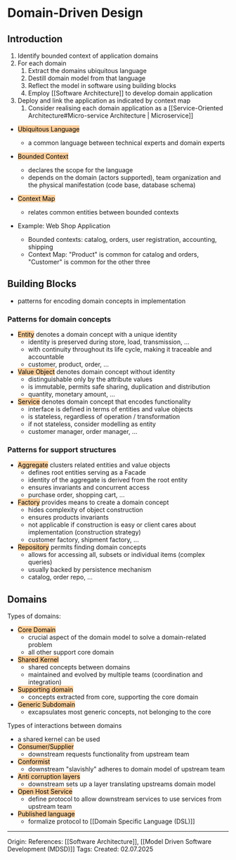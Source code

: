 # Domain-Driven Design

## Introduction

1. Identify bounded context of application domains
2. For each domain
	1. Extract the domains ubiquitous language
	2. Destill domain model from that language
	3. Reflect the model in software using building blocks
	4. Employ [[Software Architecture]] to develop domain application
3. Deploy and link the application as indicated by context map
	1. Consider realising each domain application as a [[Service-Oriented Architecture#Micro-service Architecture | Microservice]]

- <mark style="background: #FFB86CA6;">Ubiquitous Language</mark>
	- a common language between technical experts and domain experts
- <mark style="background: #FFB86CA6;">Bounded Context</mark>
	- declares the scope for the language
	- depends on the domain (actors supported), team organization and the physical manifestation (code base, database schema)
- <mark style="background: #FFB86CA6;">Context Map</mark> 
	- relates common entities between bounded contexts

- Example: Web Shop Application
	- Bounded contexts: catalog, orders, user registration, accounting, shipping
	- Context Map: "Product" is common for catalog and orders, "Customer" is common for the other three

## Building Blocks

- patterns for encoding domain concepts in implementation

### Patterns for domain concepts

- <mark style="background: #FFB86CA6;">Entity</mark> denotes a domain concept with a unique identity
	- identity is preserved during store, load, transmission, ...
	- with continuity throughout its life cycle, making it traceable and accountable
	- customer, product, order, ...
- <mark style="background: #FFB86CA6;">Value Object</mark> denotes domain concept without identity
	- distinguishable only by the attribute values
	- is immutable, permits safe sharing, duplication and distribution
	- quantity, monetary amount, ...
- <mark style="background: #FFB86CA6;">Service</mark> denotes domain concept that encodes functionality
	- interface is defined in terms of entities and value objects
	- is stateless, regardless of operation / transformation
	- if not stateless, consider modelling as entity
	- customer manager, order manager, ...

### Patterns for support structures

- <mark style="background: #FFB86CA6;">Aggregate</mark> clusters related entities and value objects
	- defines root entities serving as a Facade
	- identity of the aggregate is derived from the root entity
	- ensures invariants and concurrent access
	- purchase order, shopping cart, ...
- <mark style="background: #FFB86CA6;">Factory</mark> provides means to create a domain concept
	- hides complexity of object construction
	- ensures products invariants
	- not applicable if construction is easy or client cares about implementation (construction strategy)
	- customer factory, shipment factory, ...
- <mark style="background: #FFB86CA6;">Repository</mark> permits finding domain concepts
	- allows for accessing all, subsets or individual items (complex queries)
	- usually backed by persistence mechanism
	- catalog, order repo, ...

## Domains

Types of domains:
- <mark style="background: #FFB86CA6;">Core Domain</mark>
	- crucial aspect of the domain model to solve a domain-related problem
	- all other support core domain
- <mark style="background: #FFB86CA6;">Shared Kernel</mark>
	- shared concepts between domains
	- maintained and evolved by multiple teams (coordination and integration)
- <mark style="background: #FFB86CA6;">Supporting domain</mark> 
	- concepts extracted from core, supporting the core domain
- <mark style="background: #FFB86CA6;">Generic Subdomain</mark> 
	- excapsulates most generic concepts, not belonging to the core

Types of interactions between domains
- a shared kernel can be used
- <mark style="background: #FFB86CA6;">Consumer/Supplier</mark>
	- downstream requests functionality from upstream team
- <mark style="background: #FFB86CA6;">Conformist</mark>
	- downstream "slavishly" adheres to domain model of upstream team
- <mark style="background: #FFB86CA6;">Anti corruption layers</mark>
	- downstream sets up a layer translating upstreams domain model
- <mark style="background: #FFB86CA6;">Open Host Service</mark>
	- define protocol to allow downstream services to use services from upstream team
- <mark style="background: #FFB86CA6;">Published language</mark>
	- formalize protocol to [[Domain Specific Language (DSL)]]

---

Origin: 
References: [[Software Architecture]], [[Model Driven Software Development (MDSD)]]
Tags: 
Created: 02.07.2025

